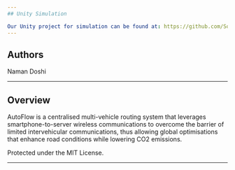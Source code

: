 ```yaml
---
## Unity Simulation

Our Unity project for simulation can be found at: https://github.com/Software-Cat/AutoFlowUnity/
---
```


## Authors

Naman Doshi

---

## Overview

AutoFlow is a centralised multi-vehicle routing system that leverages smartphone-to-server wireless communications to overcome the barrier of limited intervehicular communications, thus allowing global optimisations that enhance road conditions while lowering CO2 emissions.

Protected under the MIT License.

---
